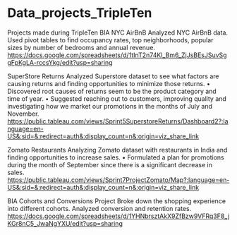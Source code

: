 # Data_projects_TripleTen
Projects made during TripleTen BIA
NYC AirBnB
Analyzed NYC AirBnB data. Used pivot tables to find occupancy rates, top neighborhoods, popular sizes by number of bedrooms and annual revenue. 
https://docs.google.com/spreadsheets/d/1tInT2n74Kl_Bm6_ZjJsBEsJSuvSggFpKgLA-rccsYkg/edit?usp=sharing

SuperStore Returns 
Analyzed Superstore dataset to see what factors are causing returns and finding opportunities to minimize those returns. 
•	Discovered root causes of returns seem to be the product category and time of year.
•	Suggested reaching out to customers, improving quality and investigating how we market our promotions in the months of July and November.
https://public.tableau.com/views/Sprint5SuperstoreReturns/Dashboard2?:language=en-US&:sid=&:redirect=auth&:display_count=n&:origin=viz_share_link

Zomato Restaurants 
Analyzing Zomato dataset with restaurants in India and finding opportunities to increase sales.
•	Formulated a plan for promotions during the month of September since there is a significant decrease in sales. 
https://public.tableau.com/views/Sprint7ProjectZomato/Map?:language=en-US&:sid=&:redirect=auth&:display_count=n&:origin=viz_share_link

BIA Cohorts and Conversions Project
Broke down the shopping experience into different cohorts. Analyzed conversion and retention rates. 
https://docs.google.com/spreadsheets/d/1YHNbrsztAkX9ZfBzw9VFRq3F8_jKGr8nC5_JwaNgYXU/edit?usp=sharing
